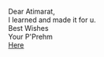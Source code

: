 Dear Atimarat, <br>
I learned and made it for u. <br>
Best Wishes <br>
Your P'Prehm <br>
<a href="https://atimarat.netlify.app">Here</a>
